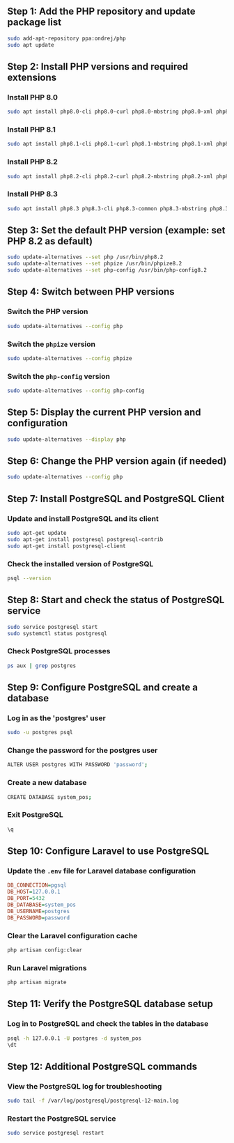 ## Step 1: Add the PHP repository and update package list
```bash
sudo add-apt-repository ppa:ondrej/php
sudo apt update
```

## Step 2: Install PHP versions and required extensions
### Install PHP 8.0
```bash
sudo apt install php8.0-cli php8.0-curl php8.0-mbstring php8.0-xml php8.0-mysql
```

### Install PHP 8.1
```bash
sudo apt install php8.1-cli php8.1-curl php8.1-mbstring php8.1-xml php8.1-mysql
```

### Install PHP 8.2
```bash
sudo apt install php8.2-cli php8.2-curl php8.2-mbstring php8.2-xml php8.2-mysql
```

### Install PHP 8.3
```bash
sudo apt install php8.3 php8.3-cli php8.3-common php8.3-mbstring php8.3-xml php8.3-curl php8.3-zip php8.3-mysql
```

## Step 3: Set the default PHP version (example: set PHP 8.2 as default)
```bash
sudo update-alternatives --set php /usr/bin/php8.2
sudo update-alternatives --set phpize /usr/bin/phpize8.2
sudo update-alternatives --set php-config /usr/bin/php-config8.2
```

## Step 4: Switch between PHP versions
### Switch the PHP version
```bash
sudo update-alternatives --config php
```

### Switch the `phpize` version
```bash
sudo update-alternatives --config phpize
```

### Switch the `php-config` version
```bash
sudo update-alternatives --config php-config
```

## Step 5: Display the current PHP version and configuration
```bash
sudo update-alternatives --display php
```

## Step 6: Change the PHP version again (if needed)
```bash
sudo update-alternatives --config php
```

## Step 7: Install PostgreSQL and PostgreSQL Client
### Update and install PostgreSQL and its client
```bash
sudo apt-get update
sudo apt-get install postgresql postgresql-contrib
sudo apt-get install postgresql-client
```

### Check the installed version of PostgreSQL
```bash
psql --version
```

## Step 8: Start and check the status of PostgreSQL service
```bash
sudo service postgresql start
sudo systemctl status postgresql
```

### Check PostgreSQL processes
```bash
ps aux | grep postgres
```

## Step 9: Configure PostgreSQL and create a database
### Log in as the 'postgres' user
```bash
sudo -u postgres psql
```

### Change the password for the postgres user
```bash
ALTER USER postgres WITH PASSWORD 'password';
```

### Create a new database
```bash
CREATE DATABASE system_pos;
```

### Exit PostgreSQL
```bash
\q
```

## Step 10: Configure Laravel to use PostgreSQL
### Update the `.env` file for Laravel database configuration
```ini
DB_CONNECTION=pgsql
DB_HOST=127.0.0.1
DB_PORT=5432
DB_DATABASE=system_pos
DB_USERNAME=postgres
DB_PASSWORD=password
```

### Clear the Laravel configuration cache
```bash
php artisan config:clear
```

### Run Laravel migrations
```bash
php artisan migrate
```

## Step 11: Verify the PostgreSQL database setup
### Log in to PostgreSQL and check the tables in the database
```bash
psql -h 127.0.0.1 -U postgres -d system_pos
\dt
```

## Step 12: Additional PostgreSQL commands
### View the PostgreSQL log for troubleshooting
```bash
sudo tail -f /var/log/postgresql/postgresql-12-main.log
```

### Restart the PostgreSQL service
```bash
sudo service postgresql restart
```
